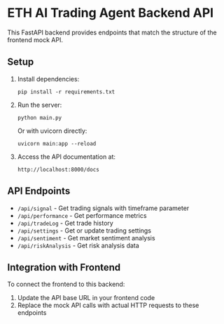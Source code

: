 # ETH AI Trading Agent Backend API

This FastAPI backend provides endpoints that match the structure of the frontend mock API.

## Setup

1. Install dependencies:
   ```
   pip install -r requirements.txt
   ```

2. Run the server:
   ```
   python main.py
   ```
   
   Or with uvicorn directly:
   ```
   uvicorn main:app --reload
   ```

3. Access the API documentation at:
   ```
   http://localhost:8000/docs
   ```

## API Endpoints

- `/api/signal` - Get trading signals with timeframe parameter
- `/api/performance` - Get performance metrics
- `/api/tradeLog` - Get trade history
- `/api/settings` - Get or update trading settings
- `/api/sentiment` - Get market sentiment analysis
- `/api/riskAnalysis` - Get risk analysis data

## Integration with Frontend

To connect the frontend to this backend:

1. Update the API base URL in your frontend code
2. Replace the mock API calls with actual HTTP requests to these endpoints
